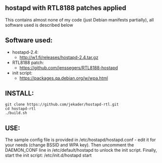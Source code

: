 hostapd with RTL8188 patches applied
------------------------------------

This contains almost none of my code (just Debian manifests partially), all software used is described below

Software used:
--------------

* hostapd-2.4:
  * http://w1.fi/releases/hostapd-2.4.tar.gz
* RTL8188 patch:
  * https://github.com/jenssegers/RTL8188-hostapd
* init script:
  * https://packages.qa.debian.org/w/wpa.html

INSTALL:
--------

    git clone https://github.com/jekader/hostapd-rtl.git
    cd hostapd-rtl
    ./build.sh

USE:
----

The sample config file is provided in /etc/hostapd/hostapd.conf - edit it for your needs (change BSSID and WPA key).
Then uncomment the DAEMON_CONF line in /etc/default/hostapd to unlock the init script.
Finally, start the init script:
/etc/init.d/hostapd start

